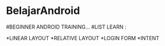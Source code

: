# BelajarAndroid
#BEGINNER ANDROID TRAINING...
#LIST LEARN :

*LINEAR LAYOUT
*RELATIVE LAYOUT
*LOGIN FORM
*INTENT

